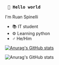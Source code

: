 ### ``` 🤖 Hello world```

I'm Ruan Spinelli

- 📚 IT student
- ⚙️ Learning python
- ♂️ He/Him

[![Anurag's GitHub stats](https://github-readme-stats.vercel.app/api?username=RuanSpinelli)](https://github.com/anuraghazra/github-readme-stats)

![Anurag's GitHub stats](https://github-readme-stats.vercel.app/api?username=RuanSpinelli&show_icons=true&theme=radical)


